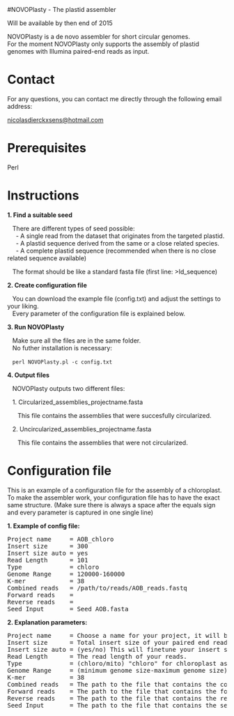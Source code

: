 <html>
#NOVOPlasty - The plastid assembler 

Will be available by then end of 2015

NOVOPlasty is a de novo assembler for short circular genomes.</br>
For the moment NOVOPlasty only supports the assembly of plastid genomes with Illumina paired-end reads as input.

# Contact

For any questions, you can contact me directly through the following email address:

nicolasdierckxsens@hotmail.com 


# Prerequisites

Perl


# Instructions

<strong>1\. Find a suitable seed</strong>

&nbsp;&nbsp;&nbsp;There are different types of seed possible:</br>
&nbsp;&nbsp;&nbsp;&nbsp;&nbsp;- A single read from the dataset that originates from the targeted plastid.</br>
&nbsp;&nbsp;&nbsp;&nbsp;&nbsp;- A plastid sequence derived from the same or a close related species.</br>
&nbsp;&nbsp;&nbsp;&nbsp;&nbsp;- A complete plastid sequence (recommended when there is no close related sequence available)

&nbsp;&nbsp;&nbsp;The format should be like a standard fasta file (first line: >Id_sequence)

<strong>2\. Create configuration file</strong>

&nbsp;&nbsp;&nbsp;You can download the example file (config.txt) and adjust the settings to your liking.</br>
&nbsp;&nbsp;&nbsp;Every parameter of the configuration file is explained below. 


<strong>3\. Run NOVOPlasty</strong>

&nbsp;&nbsp;&nbsp;Make sure all the files are in the same folder.</br>
&nbsp;&nbsp;&nbsp;No futher installation is necessary:

&nbsp;&nbsp;&nbsp;<code>perl NOVOPlasty.pl -c config.txt</code>


<strong>4\. Output files</strong>

&nbsp;&nbsp;&nbsp;NOVOPlasty outputs two different files:

&nbsp;&nbsp;&nbsp;1\. Circularized_assemblies_projectname.fasta

&nbsp;&nbsp;&nbsp;&nbsp;&nbsp;&nbsp;This file contains the assemblies that were succesfully circularized.

&nbsp;&nbsp;&nbsp;2\. Uncircularized_assemblies_projectname.fasta

&nbsp;&nbsp;&nbsp;&nbsp;&nbsp;&nbsp;This file contains the assemblies that were not circularized.


# Configuration file

This is an example of a configuration file for the assembly of a chloroplast.
To make the assembler work, your configuration file has to have the exact same structure.
(Make sure there is always a space after the equals sign and every parameter is captured in one single line)

<strong>1\. Example of config file:</strong>
<pre>
Project name     = AOB_chloro
Insert size      = 300
Insert size auto = yes
Read Length      = 101
Type             = chloro
Genome Range     = 120000-160000
K-mer            = 38
Combined reads   = /path/to/reads/AOB_reads.fastq
Forward reads    = 
Reverse reads    = 
Seed Input       = Seed_AOB.fasta
</pre>

<strong>2\. Explanation parameters:</strong>
<pre>
Project name     = Choose a name for your project, it will be used for the output files.
Insert size      = Total insert size of your paired end reads, it doesn't have to be accurate but should be close enough.
Insert size auto = (yes/no) This will finetune your insert size automatically (Default: yes)
Read Length      = The read length of your reads.
Type             = (chloro/mito) "chloro" for chloroplast assembly and "mito for mitochondrial assembly
Genome Range     = (minimum genome size-maximum genome size) The expected genome size range of the genome.
K-mer            = 38
Combined reads   = The path to the file that contains the combined reads (forward and reverse in 1 file)
Forward reads    = The path to the file that contains the forward reads
Reverse reads    = The path to the file that contains the reverse reads
Seed Input       = The path to the file that contains the seed sequence
</pre>
</html>

